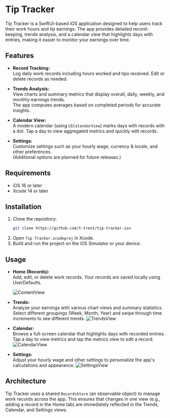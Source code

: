 # Tip Tracker

Tip Tracker is a SwiftUI-based iOS application designed to help users track their work hours and tip earnings. The app provides detailed record-keeping, trends analysis, and a calendar view that highlights days with entries, making it easier to monitor your earnings over time.

## Features

- **Record Tracking:**  
  Log daily work records including hours worked and tips received. Edit or delete records as needed.

- **Trends Analysis:**  
  View charts and summary metrics that display overall, daily, weekly, and monthly earnings trends.  
  The app computes averages based on completed periods for accurate insights.

- **Calendar View:**  
  A modern calendar (using `UICalendarView`) marks days with records with a dot. Tap a day to view aggregated metrics and quickly edit records.

- **Settings:**  
  Customize settings such as your hourly wage, currency & locale, and other preferences.  
  (Additional options are planned for future releases.)

## Requirements

- iOS 16 or later  
- Xcode 14 or later

## Installation

1. Clone the repository:
   ```bash
   git clone https://github.com/t-trent/tip-tracker-ios
   ```
2. Open `Tip Tracker.xcodeproj` in Xcode.
3. Build and run the project on the iOS Simulator or your device.

## Usage

- **Home (Records):**  
  Add, edit, or delete work records. Your records are saved locally using UserDefaults.

  ![ContentView](https://github.com/t-trent/tip-tracker-ios/blob/main/Tip%20Tracker/Preview%20Content/Screenshots/content.png)

- **Trends:**  
  Analyze your earnings with various chart views and summary statistics.  
  Select different groupings (Week, Month, Year) and swipe through time increments to see different trends.
  ![TrendsView](https://github.com/t-trent/tip-tracker-ios/blob/main/Tip%20Tracker/Preview%20Content/Screenshots/trends.png)

- **Calendar:**  
  Browse a full-screen calendar that highlights days with recorded entries.  
  Tap a day to view metrics and tap the metrics view to edit a record.
  ![CalendarView](https://github.com/t-trent/tip-tracker-ios/blob/main/Tip%20Tracker/Preview%20Content/Screenshots/calendar.png)

- **Settings:**  
  Adjust your hourly wage and other settings to personalize the app's calculations and appearance.
  ![SettingsView](https://github.com/t-trent/tip-tracker-ios/blob/main/Tip%20Tracker/Preview%20Content/Screenshots/settings.png)

## Architecture

Tip Tracker uses a shared `RecordsStore` (an observable object) to manage work records across the app. This ensures that changes in one view (e.g., adding a record in the Home tab) are immediately reflected in the Trends, Calendar, and Settings views.
